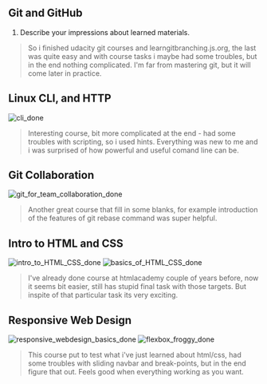 ## Git and GitHub

1. Describe your impressions about learned materials.

>So i finished udacity git courses and learngitbranching.js.org, the last was 
quite easy and with course tasks i maybe had some troubles, but in the end 
nothing complicated.
I'm far from mastering git, but it will come later in practice.

## Linux CLI, and HTTP

![cli_done](https://user-images.githubusercontent.com/46057247/53376010-9f622400-3965-11e9-8242-20f8636ca09c.png)

>Interesting course, bit more complicated at the end - had some troubles with 
scripting, so i used hints. Everything was new to me and i was surprised of how 
powerful and useful comand line can be.

## Git Collaboration

![git_for_team_collaboration_done](https://user-images.githubusercontent.com/46057247/54354889-66fa5f80-4660-11e9-9475-81b13ad15e17.png)

>Another great course that fill in some blanks, for example introduction of the 
features of git rebase command was super helpful.

## Intro to HTML and CSS

![intro_to_HTML_CSS_done](https://user-images.githubusercontent.com/46057247/54954612-b3447a00-4f53-11e9-8e24-ba3cda925c30.png)
![basics_of_HTML_CSS_done](https://user-images.githubusercontent.com/46057247/54954584-a58ef480-4f53-11e9-8195-67d12acadbad.png)

>I've already done course at htmlacademy couple of years before, now it seems bit 
easier, still has stupid final task with those targets. But inspite of that 
particular task its very exciting. 

## Responsive Web Design

![responsive_webdesign_basics_done](https://user-images.githubusercontent.com/46057247/55364905-1ea9c100-54eb-11e9-8b9c-96103bbf7af1.png)
![flexbox_froggy_done](https://user-images.githubusercontent.com/46057247/55364918-2bc6b000-54eb-11e9-9a97-424448bd79fa.png)

>This course put to test what i've just learned about html/css, had some troubles 
with sliding navbar and break-points, but in the end figure that out. Feels good 
when everything working as you want.